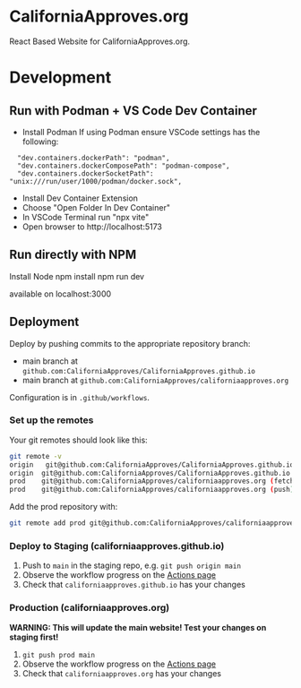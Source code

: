 # CaliforniaApproves.org

React Based Website for CaliforniaApproves.org.

# Development

## Run with Podman + VS Code Dev Container
* Install Podman
  If using Podman ensure VSCode settings has the following:

```
  "dev.containers.dockerPath": "podman",
  "dev.containers.dockerComposePath": "podman-compose",
  "dev.containers.dockerSocketPath": "unix:///run/user/1000/podman/docker.sock",
```

* Install Dev Container Extension
* Choose "Open Folder In Dev Container"
* In VSCode Terminal run "npx vite"
* Open browser to http://localhost:5173

## Run directly with NPM
Install Node
npm install
npm run dev

available on localhost:3000

## Deployment

Deploy by pushing commits to the appropriate repository branch:

- main branch at `github.com:CaliforniaApproves/CaliforniaApproves.github.io`
- main branch at `github.com:CaliforniaApproves/californiaapproves.org`

Configuration is in `.github/workflows`.

### Set up the remotes

Your git remotes should look like this:

```bash
git remote -v
origin   git@github.com:CaliforniaApproves/CaliforniaApproves.github.io (fetch)
origin	git@github.com:CaliforniaApproves/CaliforniaApproves.github.io (push)
prod	git@github.com:CaliforniaApproves/californiaapproves.org (fetch)
prod	git@github.com:CaliforniaApproves/californiaapproves.org (push)
```

Add the prod repository with:

```bash
git remote add prod git@github.com:CaliforniaApproves/californiaapproves.org
```

### Deploy to Staging (californiaapproves.github.io)

1. Push to `main` in the staging repo, e.g. `git push origin main`
2. Observe the workflow progress on the [Actions page](https://github.com/CaliforniaApproves/CaliforniaApproves.github.io/actions)
3. Check that `californiaapproves.github.io` has your changes

### Production (californiaapproves.org)

**WARNING: This will update the main website! Test your changes on staging first!**

1. `git push prod main`
2. Observe the workflow progress on the [Actions page](https://github.com/CaliforniaApproves/californiaapproves.org/actions)
3. Check that `californiaapproves.org` has your changes
